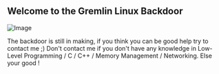 ## Welcome to the Gremlin Linux Backdoor

![Image](https://i.imgur.com/hn0J5e9.jpeg)

The backdoor is still in making, if you think you can be good help try to contact me ;) Don't contact me if you don't have any knowledge in Low-Level Programming / C / C++ / Memory Management / Networking. Else your good !
